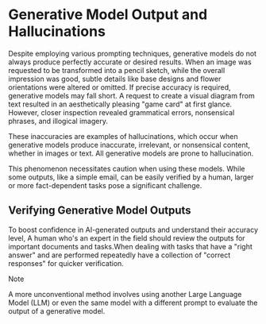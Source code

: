 # Generative Model Output and Hallucinations

Despite employing various prompting techniques, generative models do not always produce perfectly accurate or desired results.  When an image was requested to be transformed into a pencil sketch, while the overall impression was good, subtle details like base designs and flower orientations were altered or omitted. If precise accuracy is required, generative models may fall short. A request to create a visual diagram from text resulted in an aesthetically pleasing "game card" at first glance. However, closer inspection revealed grammatical errors, nonsensical phrases, and illogical imagery.

These inaccuracies are examples of hallucinations, which occur when generative models produce inaccurate, irrelevant, or nonsensical content, whether in images or text. All generative models are prone to hallucination.

This phenomenon necessitates caution when using these models. While some outputs, like a simple email, can be easily verified by a human, larger or more fact-dependent tasks pose a significant challenge.

## Verifying Generative Model Outputs
To boost confidence in AI-generated outputs and understand their accuracy level, A human who's an expert in the field should review the outputs for important documents and tasks.When dealing with tasks that have a "right answer" and are performed repeatedly have a collection of "correct responses" for quicker verification.

> [!NOTE]
> A more unconventional method involves using another Large Language Model (LLM) or even the same model with a different prompt to evaluate the output of a generative model. 
